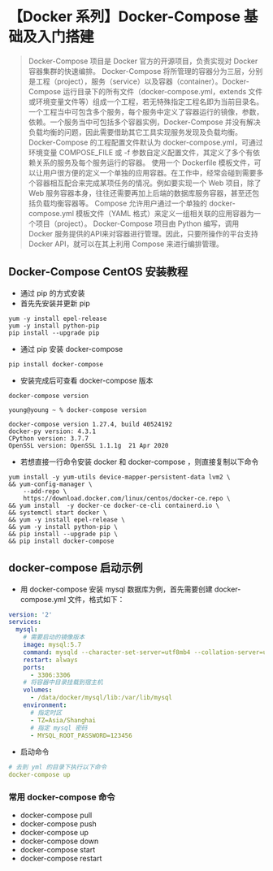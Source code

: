 # 【Docker 系列】Docker-Compose 基础及入门搭建

> Docker-Compose 项目是 Docker 官方的开源项目，负责实现对 Docker 容器集群的快速编排。 Docker-Compose 将所管理的容器分为三层，分别是工程（project），服务（service）以及容器（container）。Docker-Compose 运行目录下的所有文件（docker-compose.yml，extends 文件或环境变量文件等）组成一个工程，若无特殊指定工程名即为当前目录名。一个工程当中可包含多个服务，每个服务中定义了容器运行的镜像，参数，依赖。一个服务当中可包括多个容器实例，Docker-Compose 并没有解决负载均衡的问题，因此需要借助其它工具实现服务发现及负载均衡。 Docker-Compose 的工程配置文件默认为 docker-compose.yml，可通过环境变量 COMPOSE_FILE 或 -f 参数自定义配置文件，其定义了多个有依赖关系的服务及每个服务运行的容器。 使用一个 Dockerfile 模板文件，可以让用户很方便的定义一个单独的应用容器。在工作中，经常会碰到需要多个容器相互配合来完成某项任务的情况。例如要实现一个 Web 项目，除了 Web 服务容器本身，往往还需要再加上后端的数据库服务容器，甚至还包括负载均衡容器等。 Compose 允许用户通过一个单独的 docker-compose.yml 模板文件（YAML 格式）来定义一组相关联的应用容器为一个项目（project）。 Docker-Compose 项目由 Python 编写，调用 Docker 服务提供的API来对容器进行管理。因此，只要所操作的平台支持 Docker API，就可以在其上利用 Compose 来进行编排管理。

## Docker-Compose CentOS 安装教程

- 通过 pip 的方式安装
- 首先先安装并更新 pip

```shell
yum -y install epel-release
yum -y install python-pip
pip install --upgrade pip
```

- 通过 pip 安装 docker-compose

```shell
pip install docker-compose 
```

- 安装完成后可查看 docker-compose 版本

```shell
docker-compose version
```

```shell
young@young ~ % docker-compose version

docker-compose version 1.27.4, build 40524192
docker-py version: 4.3.1
CPython version: 3.7.7
OpenSSL version: OpenSSL 1.1.1g  21 Apr 2020
```

- 若想直接一行命令安装 docker 和 docker-compose ，则直接复制以下命令

```shell
yum install -y yum-utils device-mapper-persistent-data lvm2 \
&& yum-config-manager \
    --add-repo \
    https://download.docker.com/linux/centos/docker-ce.repo \
&& yum install  -y docker-ce docker-ce-cli containerd.io \
&& systemctl start docker \
&& yum -y install epel-release \
&& yum -y install python-pip \
&& pip install --upgrade pip \
&& pip install docker-compose
```

## docker-compose 启动示例

- 用 docker-compose 安装 mysql 数据库为例，首先需要创建 docker-compose.yml 文件，格式如下：

```yaml
version: '2'
services:
  mysql:
    # 需要启动的镜像版本
    image: mysql:5.7
    command: mysqld --character-set-server=utf8mb4 --collation-server=utf8mb4_unicode_ci --init-connect='SET NAMES utf8mb4;' --innodb-flush-log-at-trx-commit=0
    restart: always
    ports:
      - 3306:3306
    # 将容器中目录挂载到宿主机
    volumes:
      - /data/docker/mysql/lib:/var/lib/mysql
    environment:
      # 指定时区
      - TZ=Asia/Shanghai
      # 指定 mysql 密码
      - MYSQL_ROOT_PASSWORD=123456
```

- 启动命令

```yaml
# 去到 yml 的目录下执行以下命令
docker-compose up
```

### 常用 docker-compose 命令

- docker-compose pull
- docker-compose push
- docker-compose up
- docker-compose down
- docker-compose start
- docker-compose restart